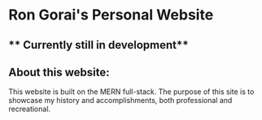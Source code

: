 # Ron Gorai's Personal Website

## ** Currently still in development**

## About this website:
This website is built on the MERN full-stack. The purpose of this site is to showcase my history and accomplishments, both professional and recreational.
